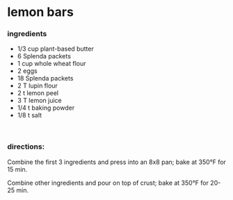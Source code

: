 # lemon bars

### ingredients
- 1/3 cup plant-based butter
- 6 Splenda packets
- 1 cup whole wheat flour
- 2 eggs
- 18 Splenda packets
- 2 T lupin flour
- 2 t lemon peel
- 3 T lemon juice
- 1/4 t baking powder
- 1/8 t salt

<br>

### directions:

Combine the first 3 ingredients and press into an 8x8 pan; bake at 350°F for 15 min.

Combine other ingredients and pour on top of crust; bake at 350°F for 20-25 min.
